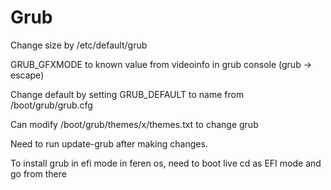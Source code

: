 # Grub
 
Change size by /etc/default/grub

GRUB_GFXMODE to known value from videoinfo in grub console (grub -> escape)

Change default by setting GRUB_DEFAULT to name from /boot/grub/grub.cfg

Can modify /boot/grub/themes/x/themes.txt to change grub

Need to run update-grub after making changes.

To install grub in efi mode in feren os, need to boot live cd as EFI mode and go from there
